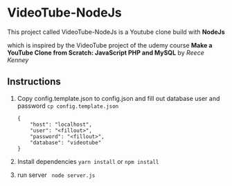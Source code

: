 VideoTube-NodeJs
===

This project called VideoTube-NodeJs is a Youtube clone build with __NodeJs__

which is inspired by the VideoTube project of the udemy course __Make a YouTube Clone from Scratch: JavaScript PHP and MySQL__ by *Reece Kenney*


Instructions
---

1. Copy config.template.json to config.json and fill out database user and password
    ``` cp config.template.json ```

    ```
    {
        "host": "localhost",
        "user": "<fillout>",
        "password": "<fillout>",
        "database": "videotube"
    }
    ```

1. Install dependencies
    ``` yarn install ``` or ``` npm install ```

2. run server
    ``` node server.js```